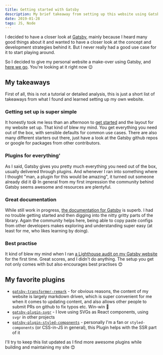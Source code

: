 ```yaml
---
title: Getting started with Gatsby
description: My brief takeaway from setting up this website using GatsbyJS
date: 2019-01-28
tags: JS, Node
---
```


I decided to have a closer look at [Gatsby](https://www.gatsbyjs.org/), mainly because I heard many good things about it and wanted to have a closer look at the concept and development strategies behind it. But I never really had a good use case for it to start playing around.

So I decided to give my personal website a make-over using Gatsby, and [here we go](https://github.com/julianburr/julianburr.de). You're looking at it right now 😉

## My takeaways

First of all, this is not a tutorial or detailed analysis, this is just a short list of takeaways from what I found and learned setting up my own website.

### Getting set up is super simple

It honestly took me less than an afternoon to [get started](https://www.gatsbyjs.org/docs/quick-start) and the layout for my website set up. That kind of blew my mind. You get everything you need out of the box, with sensible defaults for common use cases. There are also many different starters out there, just have a look at the Gatsby github repos or google for packages from other contributors.

### Plugins for everything'

As I said, Gatsby gives you pretty much everything you need out of the box, usually delivered through plugins. And whenever I ran into something where I thought "man, a plugin for this would be amazing", it turned out someone already did it 😄 In general from my first impression the community behind Gatsby seems awesome and resources are plentyful.

### Great documentation

While still work in progress, [the documentation for Gatsby](https://www.gatsbyjs.org/docs/) is superb. I had no trouble getting started and then digging into the nitty gritty parts of the library. Again the community helps here, being able to copy paste configs from other developers makes exploring and understanding super easy (at least for me, who likes learning by doing).

### Best practise

It kind of blew my mind when I ran [a Lighthouse audit on my Gatsby website](https://github.com/julianburr/gatsby-lighthouse-cli) for the first time. Great scores, and I didn't do anything. The setup you get not only comes with but also encourages best practises 😊

## My favorite plugins

- [`gatsby-transformer-remark`](https://www.gatsbyjs.org/packages/gatsby-transformer-remark/) - for obvious reasons, the content of my website is largely markdown driven, which is super convenient for me when it comes to updating content, and also allows other people to submit PRs on github to fix typos etc. Win-win 🎉
- [`gatsby-plugin-svgr`](https://www.gatsbyjs.org/packages/gatsby-plugin-svgr/) - I love using SVGs as React components, using `svgr` in other projects
- [`gatsby-plugin-styled-components`](https://www.gatsbyjs.org/packages/gatsby-plugin-styled-components/) - personally I'm a fan or `styled-components` (or CSS-in-JS in general), this Plugin helps with the SSR part of it

I'll try to keep this list updated as I find more awesome plugins while building and maintaining my site 😊
